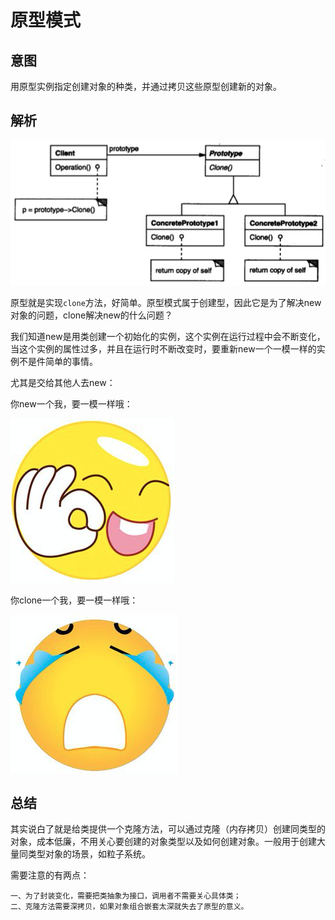 # 原型模式

## 意图

用原型实例指定创建对象的种类，并通过拷贝这些原型创建新的对象。

## 解析


![](../../../../../img/prototype.png)

原型就是实现`clone`方法，好简单。原型模式属于创建型，因此它是为了解决new对象的问题，clone解决new的什么问题？

我们知道new是用类创建一个初始化的实例，这个实例在运行过程中会不断变化，当这个实例的属性过多，并且在运行时不断改变时，要重新new一个一模一样的实例不是件简单的事情。

尤其是交给其他人去new：

你new一个我，要一模一样哦：

![](../../../../../otherImg/new.png)

你clone一个我，要一模一样哦：

![](../../../../../otherImg/clone.png)



## 总结

其实说白了就是给类提供一个克隆方法，可以通过克隆（内存拷贝）创建同类型的对象，成本低廉，不用关心要创建的对象类型以及如何创建对象。一般用于创建大量同类型对象的场景，如粒子系统。

需要注意的有两点：

	一、为了封装变化，需要把类抽象为接口，调用者不需要关心具体类；
	二、克隆方法需要深拷贝，如果对象组合嵌套太深就失去了原型的意义。
	




